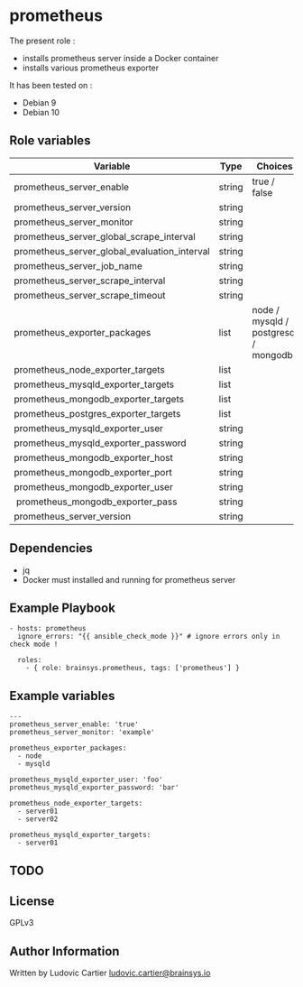 prometheus
==========

The present role :
  - installs prometheus server inside a Docker container
  - installs various prometheus exporter

It has been tested on :
  - Debian 9
  - Debian 10

Role variables
--------------

| Variable                                     | Type    | Choices                              | Default     | Comment         |
|----------------------------------------------|---------|--------------------------------------|-------------|-----------------|
| prometheus_server_enable                     | string  | true / false                         |             |                 |
| prometheus_server_version                    | string  |                                      |  latest     |                 |
| prometheus_server_monitor                    | string  |                                      |             |                 |
| prometheus_server_global_scrape_interval     | string  |                                      |  15         |                 |
| prometheus_server_global_evaluation_interval | string  |                                      |  15         |                 |
| prometheus_server_job_name                   | string  |                                      |  prometheus |                 |
| prometheus_server_scrape_interval            | string  |                                      |  5          |                 |
| prometheus_server_scrape_timeout             | string  |                                      |  5          |                 |
| prometheus_exporter_packages                 | list    | node / mysqld / postgresql / mongodb |             |                 |
| prometheus_node_exporter_targets             | list    |                                      |             |                 |
| prometheus_mysqld_exporter_targets           | list    |                                      |             |                 |
| prometheus_mongodb_exporter_targets          | list    |                                      |             |                 |
| prometheus_postgres_exporter_targets         | list    |                                      |             |                 |
| prometheus_mysqld_exporter_user              | string  |                                      |             |                 |
| prometheus_mysqld_exporter_password          | string  |                                      |             |                 |
| prometheus_mongodb_exporter_host             | string  |                                      | localhost   |                 |
| prometheus_mongodb_exporter_port             | string  |                                      | 27017       |                 |
| prometheus_mongodb_exporter_user             | string  |                                      |             |                 |
| prometheus_mongodb_exporter_pass             | string  |                                      |             |                 |
| prometheus_server_version                    | string  |                                      |  latest     |                 |

Dependencies
------------

  - jq
  - Docker must installed and running for prometheus server

Example Playbook
----------------

    - hosts: prometheus
      ignore_errors: "{{ ansible_check_mode }}" # ignore errors only in check mode !

      roles:
        - { role: brainsys.prometheus, tags: ['prometheus'] }

Example variables
-----------------

    ---
    prometheus_server_enable: 'true'
    prometheus_server_monitor: 'example'

    prometheus_exporter_packages:
      - node
      - mysqld

    prometheus_mysqld_exporter_user: 'foo'
    prometheus_mysqld_exporter_password: 'bar'

    prometheus_node_exporter_targets:
      - server01
      - server02

    prometheus_mysqld_exporter_targets:
      - server01

TODO
----

License
-------

GPLv3

Author Information
------------------

Written by Ludovic Cartier <ludovic.cartier@brainsys.io>
